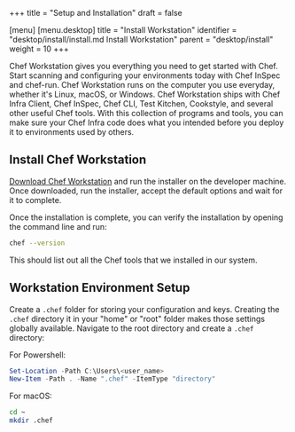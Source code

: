 +++
title = "Setup and Installation"
draft = false

[menu]
  [menu.desktop]
    title = "Install Workstation"
    identifier = "desktop/install/install.md Install Workstation"
    parent = "desktop/install"
    weight = 10
+++

Chef Workstation gives you everything you need to get started with Chef. Start scanning and configuring your environments today with Chef InSpec and chef-run. Chef Workstation runs on the computer you use everyday, whether it's Linux, macOS, or Windows.
Chef Workstation ships with Chef Infra Client, Chef InSpec, Chef CLI, Test Kitchen, Cookstyle, and several other useful Chef tools. With this collection of programs and tools, you can make sure your Chef Infra code does what you intended before you deploy it to environments used by others.


## Install Chef Workstation

[Download Chef Workstation](https://downloads.chef.io/chef-workstation) and run the installer on the developer machine. Once downloaded, run the installer, accept the default options and wait for it to complete.

Once the installation is complete, you can verify the installation by opening the command line and run:

```bash
chef --version
```

This should list out all the Chef tools that we installed in our system.

## Workstation Environment Setup

Create a `.chef` folder for storing your configuration and keys. Creating the `.chef` directory it in your "home" or "root" folder makes those settings globally available. Navigate to the root directory and create a `.chef` directory:

  For Powershell:

  ```powershell
  Set-Location -Path C:\Users\<user_name>
  New-Item -Path . -Name ".chef" -ItemType "directory"
  ```

  For macOS:

  ```bash
  cd ~
  mkdir .chef
  ```

